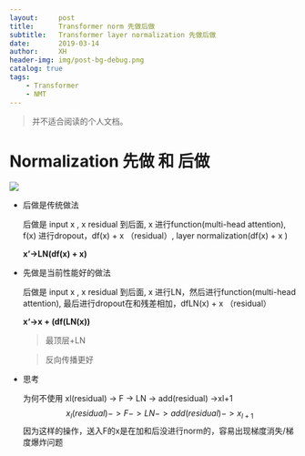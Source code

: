 ```yaml
---
layout:     post
title:      Transformer norm 先做后做
subtitle:   Transformer layer normalization 先做后做
date:       2019-03-14
author:     XH
header-img: img/post-bg-debug.png
catalog: true
tags:
    - Transformer
    - NMT
---
```



>并不适合阅读的个人文档。

# Normalization  先做 和 后做 

![](https://ws1.sinaimg.cn/large/4ac7f217ly1g12hedto9jj20d208e3yt.jpg)

- 后做是传统做法

  后做是 input x ,  x residual 到后面, x 进行function(multi-head attention),  f(x) 进行dropout，df(x) + x  （residual）, layer normalization(df(x) + x  )

  **x’->LN(df(x) + x)**

- 先做是当前性能好的做法

  后做是 input x ,  x residual 到后面, x 进行LN，然后进行function(multi-head attention), 最后进行dropout在和残差相加，dfLN(x) + x  （residual）

  **x‘->x + (df(LN(x))**

  > 最顶层+LN

  > 反向传播更好

- 思考

  为何不使用 xl(residual) -> F -> LN -> add(residual) ->xl+1
  $$
  x_l(residual) -> F -> LN -> add(residual) ->x_{l+1}
  $$
  因为这样的操作，送入F的x是在加和后没进行norm的，容易出现梯度消失/梯度爆炸问题
